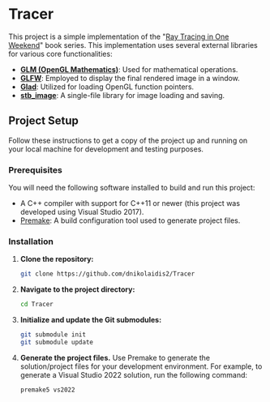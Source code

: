 # Tracer

This project is a simple implementation of the "[Ray Tracing in One Weekend](https://raytracing.github.io/)" book series. This implementation uses several external libraries for various core functionalities:

  - **[GLM (OpenGL Mathematics)](https://github.com/g-truc/glm)**: Used for mathematical operations.
  - **[GLFW](https://www.glfw.org/)**: Employed to display the final rendered image in a window.
  - **[Glad](https://glad.dav1d.de/)**: Utilized for loading OpenGL function pointers.
  - **[stb\_image](https://github.com/nothings/stb)**: A single-file library for image loading and saving.

## Project Setup

Follow these instructions to get a copy of the project up and running on your local machine for development and testing purposes.

### Prerequisites

You will need the following software installed to build and run this project:

  - A C++ compiler with support for C++11 or newer (this project was developed using Visual Studio 2017).
  - [Premake](https://premake.github.io/): A build configuration tool used to generate project files.

### Installation

1.  **Clone the repository:**

    ```bash
    git clone https://github.com/dnikolaidis2/Tracer
    ```

2.  **Navigate to the project directory:**

    ```bash
    cd Tracer
    ```

3.  **Initialize and update the Git submodules:**

    ```bash
    git submodule init
    git submodule update
    ```

4.  **Generate the project files.** Use Premake to generate the solution/project files for your development environment. For example, to generate a Visual Studio 2022 solution, run the following command:

    ```
    premake5 vs2022
    ```